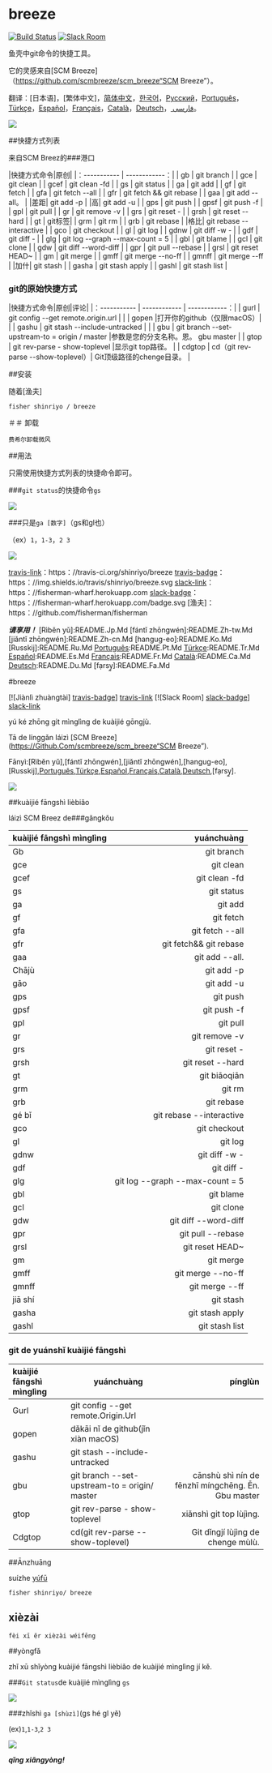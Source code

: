[日本語]: README.jp.md
[繁體中文]: README.zh-tw.md
[简体中文]: README.zh-cn.md
[한국어]: README.ko.md
[Русский]: README.ru.md
[Português]: README.pt.md
[Türkçe]: README.tr.md
[Español]: README.es.md
[Français]: README.fr.md
[Català]: README.ca.md
[Deutsch]: README.du.md
[فارسی]: README.fa.md

# breeze

[![Build Status][travis-badge]][travis-link]
[![Slack Room][slack-badge]][slack-link]

鱼壳中git命令的快捷工具。

它的灵感来自[SCM Breeze]（https://github.com/scmbreeze/scm_breeze“SCM Breeze”）。

翻译：[日本语]，[繁体中文]，[简体中文]，[한국어]，[Русский]，[Português]，[Türkçe]，[Español]，[Français]，[Català]，[Deutsch]，[ فارسی]。

<div class =“centered”>
<img src =“http://i.imgur.com/MEKxPSD.png”alt =“breeze logos”/>
</ DIV>

##快捷方式列表

来自SCM Breez的###港口

|快捷方式命令|原创|
|：----------- | ------------：|
| gb | git branch |
| gce | git clean |
| gcef | git clean -fd |
| gs | git status |
| ga | git add |
| gf | git fetch |
| gfa | git fetch --all |
| gfr | git fetch && git rebase |
| gaa | git add --all。 |
|差距| git add -p |
|高| git add -u |
| gps | git push |
| gpsf | git push -f |
| gpl | git pull |
| gr | git remove -v |
| grs | git reset - |
| grsh | git reset --hard |
| gt | git标签|
| grm | git rm |
| grb | git rebase |
|格比| git rebase --interactive |
| gco | git checkout |
| gl | git log |
| gdnw | git diff -w - |
| gdf | git diff - |
| glg | git log --graph --max-count = 5 |
| gbl | git blame |
| gcl | git clone |
| gdw | git diff --word-diff |
| gpr | git pull --rebase |
| grsl | git reset HEAD~ |
| gm | git merge |
| gmff | git merge --no-ff |
| gmnff | git merge --ff |
|加什| git stash |
| gasha | git stash apply |
| gashl | git stash list |

### git的原始快捷方式

|快捷方式命令|原创|评论|
|：----------- | ------------ | ------------：|
| gurl | git config --get remote.origin.url | |
| gopen |打开你的github（仅限macOS）| |
| gashu | git stash --include-untracked | |
| gbu | git branch --set-upstream-to = origin / <branch> master |参数是您的分支名称。恩。 gbu master |
| gtop | git rev-parse - show-toplevel |显示git top路径。 |
| cdgtop | cd（git rev-parse --show-toplevel）| Git顶级路径的chenge目录。 |

##安装

随着[渔夫]

```
fisher shinriyo / breeze
```

＃＃ 卸载

```
费希尔卸载微风
```

##用法

只需使用快捷方式列表的快捷命令即可。

###`git status`的快捷命令`gs`

<div class =“centered”>
<img src =“http://i.imgur.com/F3NHal3.png”alt =“Gs With Shortcuts”/>
</ DIV>

###只是`ga [数字]`（gs和gl也）

（ex）`1`，`1-3`，`2 3`

<div class =“centered”>
<img src =“http://i.imgur.com/RpspQI2.png”alt =“Ga With Shortcuts”/>
</ DIV>

[travis-link]：https：//travis-ci.org/shinriyo/breeze
[travis-badge]：https：//img.shields.io/travis/shinriyo/breeze.svg
[slack-link]：https：//fisherman-wharf.herokuapp.com
[slack-badge]：https：//fisherman-wharf.herokuapp.com/badge.svg
[渔夫]：https：//github.com/fisherman/fisherman

***请享用！***
[Rìběn yǔ]:README.Jp.Md
[fántǐ zhōngwén]:README.Zh-tw.Md
[jiǎntǐ zhōngwén]:README.Zh-cn.Md
[hangug-eo]:README.Ko.Md
[Russkij]:README.Ru.Md
[Português]:README.Pt.Md
[Türkçe]:README.Tr.Md
[Español]:README.Es.Md
[Français]:README.Fr.Md
[Català]:README.Ca.Md
[Deutsch]:README.Du.Md
[fạrsy̰]:README.Fa.Md

#breeze

[![Jiànlì zhuàngtài] [travis-badge]] [travis-link]
[![Slack Room] [slack-badge]] [slack-link]

yú ké zhōng git mìnglìng de kuàijié gōngjù.

Tā de línggǎn láizì [SCM Breeze](https://Github.Com/scmbreeze/scm_breeze“SCM Breeze”).

Fānyì:[Rìběn yǔ],[fántǐ zhōngwén],[jiǎntǐ zhōngwén],[hangug-eo],[Russkij],[Português],[Türkçe],[Español],[Français],[Català],[Deutsch],[fạrsy̰].

<Div class =“centered”>
<img src =“http://I.Imgur.Com/MEKxPSD.Png”alt =“breeze logos”/>
</ DIV>

##kuàijié fāngshì lièbiǎo

láizì SCM Breez de###gǎngkǒu

|kuàijié fāngshì mìnglìng |yuánchuàng |
|:----------- | ------------:|
| Gb | git branch |
| gce | git clean |
| gcef | git clean -fd |
| gs | git status |
| ga | git add |
| gf | git fetch |
| gfa | git fetch --all |
| gfr | git fetch&& git rebase |
| gaa | git add --all. |
|Chājù | git add -p |
|gāo | git add -u |
| gps | git push |
| gpsf | git push -f |
| gpl | git pull |
| gr | git remove -v |
| grs | git reset - |
| grsh | git reset --hard |
| gt | git biāoqiān |
| grm | git rm |
| grb | git rebase |
|gé bǐ | git rebase --interactive |
| gco | git checkout |
| gl | git log |
| gdnw | git diff -w - |
| gdf | git diff - |
| glg | git log --graph --max-count = 5 |
| gbl | git blame |
| gcl | git clone |
| gdw | git diff --word-diff |
| gpr | git pull --rebase |
| grsl | git reset HEAD~ |
| gm | git merge |
| gmff | git merge --no-ff |
| gmnff | git merge --ff |
|jiā shí | git stash |
| gasha | git stash apply |
| gashl | git stash list |

### git de yuánshǐ kuàijié fāngshì

|kuàijié fāngshì mìnglìng |yuánchuàng |pínglùn |
|:----------- | ------------ | ------------:|
| Gurl | git config --get remote.Origin.Url | |
| gopen |dǎkāi nǐ de github(jǐn xiàn macOS)| |
| gashu | git stash --include-untracked | |
| gbu | git branch --set-upstream-to = origin/ <branch> master |cānshù shì nín de fēnzhī míngchēng. Ēn. Gbu master |
| gtop | git rev-parse - show-toplevel |xiǎnshì git top lùjìng. |
| Cdgtop | cd(git rev-parse --show-toplevel)| Git dǐngjí lùjìng de chenge mùlù. |

##Ānzhuāng

suízhe [yúfū]

```
fisher shinriyo/ breeze
```

## xièzài

```
fèi xī ěr xièzài wéifēng
```

##yòngfǎ

zhǐ xū shǐyòng kuàijié fāngshì lièbiǎo de kuàijié mìnglìng jí kě.

###`Git status`de kuàijié mìnglìng `gs`

<div class =“centered”>
<img src =“http://I.Imgur.Com/F3NHal3.Png”alt =“Gs With Shortcuts”/>
</ DIV>

###zhǐshì `ga [shùzì]`(gs hé gl yě)

(ex)`1`,`1-3`,`2 3`

<div class =“centered”>
<img src =“http://I.Imgur.Com/RpspQI2.Png”alt =“Ga With Shortcuts”/>
</ DIV>

[travis-link]:Https://Travis-ci.Org/shinriyo/breeze
[travis-badge]:Https://Img.Shields.Io/travis/shinriyo/breeze.Svg
[slack-link]:Https://Fisherman-wharf.Herokuapp.Com
[slack-badge]:Https://Fisherman-wharf.Herokuapp.Com/badge.Svg
[yúfū]:Https://Github.Com/fisherman/fisherman

***qǐng xiǎngyòng!***